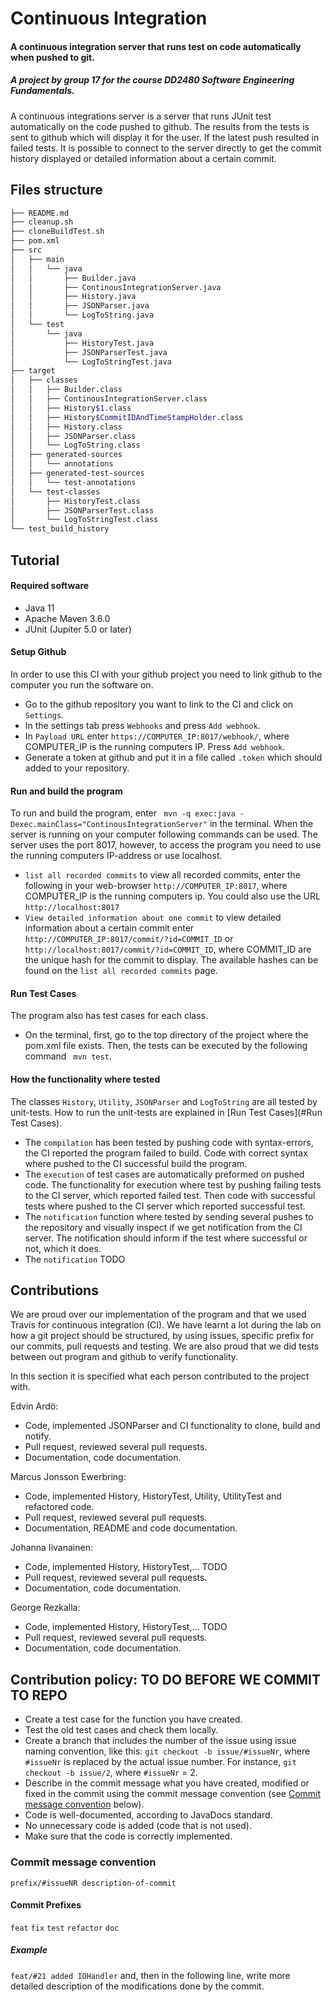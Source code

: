 # Continuous Integration

#### A continuous integration server that runs test on code automatically when pushed to git.

##### A project by group 17 for the course DD2480 Software Engineering Fundamentals.

A continuous integrations server is a server that runs JUnit test automatically on the code pushed to github. The results from the tests is sent to github which will display it for the
user. If the latest push resulted in failed tests. It is possible to connect to the server directly to get the commit history displayed or detailed information about a certain commit.    

## Files structure
```bash
├── README.md
├── cleanup.sh
├── cloneBuildTest.sh
├── pom.xml
├── src
│   ├── main
│   │   └── java
│   │       ├── Builder.java
│   │       ├── ContinousIntegrationServer.java
│   │       ├── History.java
│   │       ├── JSONParser.java
│   │       └── LogToString.java
│   └── test
│       └── java
│           ├── HistoryTest.java
│           ├── JSONParserTest.java
│           └── LogToStringTest.java
├── target
│   ├── classes
│   │   ├── Builder.class
│   │   ├── ContinousIntegrationServer.class
│   │   ├── History$1.class
│   │   ├── History$CommitIDAndTimeStampHolder.class
│   │   ├── History.class
│   │   ├── JSONParser.class
│   │   └── LogToString.class
│   ├── generated-sources
│   │   └── annotations
│   ├── generated-test-sources
│   │   └── test-annotations
│   └── test-classes
│       ├── HistoryTest.class
│       ├── JSONParserTest.class
│       └── LogToStringTest.class
└── test_build_history
```
## Tutorial
#### Required software
* Java 11
* Apache Maven 3.6.0
* JUnit (Jupiter 5.0 or later)

#### Setup Github
In order to use this CI with your github project you need to link github to the computer you run the software on.
* Go to the github repository you want to link to the CI and click on ` Settings `.
* In the settings tab press ` Webhooks ` and press `Add webhook`.
* In `Payload URL` enter `https://COMPUTER_IP:8017/webhook/`, where COMPUTER_IP is the running computers IP. Press `Add webhook`.
* Generate a token at github and put it in a file called `.token` which should added to your repository.

#### Run and build the program
To run and build the program, enter ` mvn -q exec:java -Dexec.mainClass="ContinousIntegrationServer"` in the terminal.
When the server is running on your computer following commands can be used. The server uses the port 8017, however, to access the program you need to use the running computers IP-address or use localhost.

* ` list all recorded commits ` to view all recorded commits, enter the following in your web-browser `http://COMPUTER_IP:8017`, where COMPUTER_IP is the running computers ip. You could also use the URL `http://localhost:8017`
* ` View detailed information about one commit ` to view detailed information about a certain commit enter `http://COMPUTER_IP:8017/commit/?id=COMMIT_ID` or `http://localhost:8017/commit/?id=COMMIT_ID`, where COMMIT_ID are the unique hash for the commit
to display. The available hashes can be found on the ` list all recorded commits ` page.


#### Run Test Cases
The program also has test cases for each class.
* On the terminal, first, go to the top directory of the project where the pom.xml file exists. Then, the tests can be executed by the following command ` mvn test`.

#### How the functionality where tested
The classes ` History `, ` Utility `, ` JSONParser ` and ` LogToString ` are all tested by unit-tests. How to run the unit-tests are explained in [Run Test Cases](#Run Test Cases).
* The ` compilation ` has been tested by pushing code with syntax-errors, the CI reported the program failed to build. Code with correct syntax where pushed to the
CI successful build the program.
* The ` execution ` of test cases are automatically preformed on pushed code. The functionality for execution where test by pushing failing tests to the CI server, which reported failed
test. Then code with successful tests where pushed to the CI server which reported successful test.
* The ` notification ` function where tested by sending several pushes to the repository and visually inspect if we get notification from the CI server. The notification should
inform if the test where successful or not, which it does.
* The ` notification ` TODO

## Contributions
We are proud over our implementation of the program and that we used Travis for continuous integration (CI). We have learnt a lot during the lab on how a git project should be structured, by using issues, specific prefix for our commits, pull requests and testing.
We are also proud that we did tests between out program and github to verify functionality.


In this section it is specified what each person contributed to the project with.

Edvin Ardö:
* Code, implemented JSONParser and CI functionality to clone, build and notify.
* Pull request, reviewed several pull requests.
* Documentation, code documentation.


Marcus Jonsson Ewerbring:
* Code, implemented History, HistoryTest, Utility, UtilityTest and refactored code.
* Pull request, reviewed several pull requests.
* Documentation, README and code documentation.

Johanna Iivanainen:
* Code, implemented History, HistoryTest,... TODO
* Pull request, reviewed several pull requests.
* Documentation, code documentation.

George Rezkalla:
* Code, implemented History, HistoryTest,... TODO
* Pull request, reviewed several pull requests.
* Documentation, code documentation.

## Contribution policy: TO DO BEFORE WE COMMIT TO REPO
* Create a test case for the function you have created.
* Test the old test cases and check them locally.
* Create a branch that includes the number of the issue using issue naming convention, like this: `git checkout -b issue/#issueNr`, where `#issueNr` is replaced by the actual issue number. For instance, `git checkout -b issue/2`, where `#issueNr` = 2.
* Describe in the commit message what you have created, modified or fixed in the commit using the commit message convention (see [Commit message convention](#commit-message-convention) below).
* Code is well-documented, according to JavaDocs standard.
* No unnecessary code is added (code that is not used).
* Make sure that the code is correctly implemented.

### Commit message convention
`prefix/#issueNR description-of-commit`

#### Commit Prefixes
`feat`
`fix`
`test`
`refactor`
`doc`

##### Example
`feat/#21 added IOHandler` and, then in the following line, write more detailed description of the modifications done by the commit.
